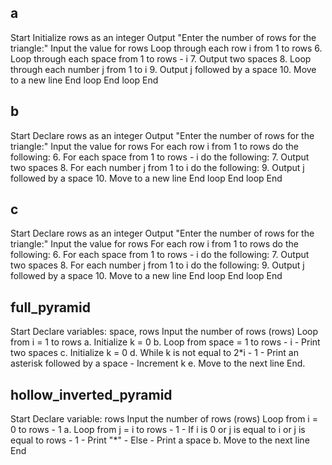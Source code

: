 ## a
Start
Initialize rows as an integer
Output "Enter the number of rows for the triangle:"
Input the value for rows
Loop through each row i from 1 to rows 6. Loop through each space from 1 to rows - i 7. Output two spaces 8. Loop through each number j from 1 to i 9. Output j followed by a space 10. Move to a new line
End loop
End loop
End
## b
Start
Declare rows as an integer
Output "Enter the number of rows for the triangle:"
Input the value for rows
For each row i from 1 to rows do the following: 6. For each space from 1 to rows - i do the following: 7. Output two spaces 8. For each number j from 1 to i do the following: 9. Output j followed by a space 10. Move to a new line
End loop
End loop
End
## c
Start
Declare rows as an integer
Output "Enter the number of rows for the triangle:"
Input the value for rows
For each row i from 1 to rows do the following: 6. For each space from 1 to rows - i do the following: 7. Output two spaces 8. For each number j from 1 to i do the following: 9. Output j followed by a space 10. Move to a new line
End loop
End loop
End
## full_pyramid
Start
Declare variables: space, rows
Input the number of rows (rows)
Loop from i = 1 to rows a. Initialize k = 0 b. Loop from space = 1 to rows - i - Print two spaces c. Initialize k = 0 d. While k is not equal to 2*i - 1 - Print an asterisk followed by a space - Increment k e. Move to the next line
End.
## hollow_inverted_pyramid
Start
Declare variable: rows
Input the number of rows (rows)
Loop from i = 0 to rows - 1 a. Loop from j = i to rows - 1 - If i is 0 or j is equal to i or j is equal to rows - 1 - Print "*" - Else - Print a space b. Move to the next line
End
